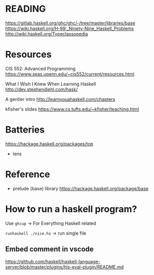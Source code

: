 # READING

https://gitlab.haskell.org/ghc/ghc/-/tree/master/libraries/base
https://wiki.haskell.org/H-99:_Ninety-Nine_Haskell_Problems
http://wiki.haskell.org/Typeclassopedia

# Resources

CIS 552: Advanced Programming
https://www.seas.upenn.edu/~cis552/current/resources.html

What I Wish I Knew When Learning Haskell
http://dev.stephendiehl.com/hask/

A gentler intro
http://learnyouahaskell.com/chapters

kfisher's slides
https://www.cs.tufts.edu/~kfisher/teaching.html

# Batteries

<https://hackage.haskell.org/packages/top>

+ lens

# Reference

+ prelude (base) library <https://hackage.haskell.org/package/base>

# How to run a haskell program?

Use `ghcup` -> For Everything Haskell related

`runhaskell ./nice.hs` -> run single file

## Embed comment in vscode

https://github.com/haskell/haskell-language-server/blob/master/plugins/hls-eval-plugin/README.md
